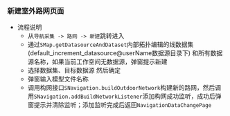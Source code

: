 ###  新建室外路网页面
* 流程说明
    - 从`导航采集 -> 路网 -> 新建`跳转进入
    - 通过`SMap.getDatasourceAndDataset`内部拓扑编辑的线数据集(default_increment_datasource@userName数据源目录下) 和所有数据源名称，如果当前工作空间无数据源，弹窗提示新建
    - 选择数据集、目标数据源 然后确定
    - 弹窗输入模型文件名称
    - 调用构网接口`SNavigation.buildOutdoorNetwork`构建新的路网，然后调用`SNavigation.addBuildNetworkListener`添加构网成功监听，成功后弹窗提示并清除监听；添加监听完成后返回`NavigationDataChangePage`